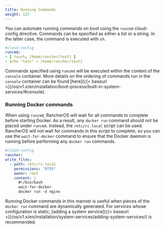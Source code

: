 ```yaml
---
title: Running Commands
weight: 123
---
```


You can automate running commands on boot using the `runcmd` cloud-config directive. Commands can be specified as either a list or a string. In the latter case, the command is executed with `sh`.

```yaml
#cloud-config
runcmd:
- [ touch, /home/rancher/test1 ]
- echo "test" > /home/rancher/test2
```

Commands specified using `runcmd` will be executed within the context of the `console` container. More details on the ordering of commands run in the `console` container can be found [here]({{< baseurl >}}/os/v1.x/en/installation/boot-process/built-in-system-services/#console).

### Running Docker commands

When using `runcmd`, RancherOS will wait for all commands to complete before starting Docker. As a result, any `docker run` command should not be placed under `runcmd`. Instead, the `/etc/rc.local` script can be used. RancherOS will not wait for commands in this script to complete, so you can use the `wait-for-docker` command to ensure that the Docker daemon is running before performing any `docker run` commands.

```yaml
#cloud-config
rancher:
write_files:
  - path: /etc/rc.local
    permissions: "0755"
    owner: root
    content: |
      #!/bin/bash
      wait-for-docker
      docker run -d nginx
```

Running Docker commands in this manner is useful when pieces of the `docker run` command are dynamically generated. For services whose configuration is static, [adding a system service]({{< baseurl >}}/os/v1.x/en/installation/system-services/adding-system-services/) is recommended.
